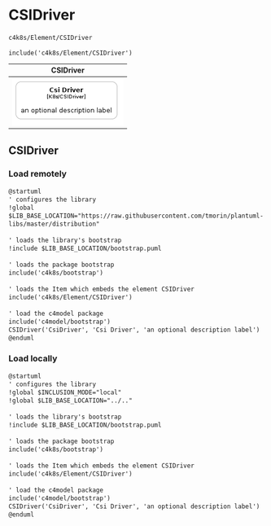 # CSIDriver


```text
c4k8s/Element/CSIDriver
```

```text
include('c4k8s/Element/CSIDriver')
```



| CSIDriver |
| :---: |
| ![illustration for CSIDriver](../../c4k8s/Element/CSIDriver.Local.png) |




## CSIDriver

### Load remotely
```plantuml
@startuml
' configures the library
!global $LIB_BASE_LOCATION="https://raw.githubusercontent.com/tmorin/plantuml-libs/master/distribution"

' loads the library's bootstrap
!include $LIB_BASE_LOCATION/bootstrap.puml

' loads the package bootstrap
include('c4k8s/bootstrap')

' loads the Item which embeds the element CSIDriver
include('c4k8s/Element/CSIDriver')

' load the c4model package
include('c4model/bootstrap')
CSIDriver('CsiDriver', 'Csi Driver', 'an optional description label')
@enduml
```

### Load locally
```plantuml
@startuml
' configures the library
!global $INCLUSION_MODE="local"
!global $LIB_BASE_LOCATION="../.."

' loads the library's bootstrap
!include $LIB_BASE_LOCATION/bootstrap.puml

' loads the package bootstrap
include('c4k8s/bootstrap')

' loads the Item which embeds the element CSIDriver
include('c4k8s/Element/CSIDriver')

' load the c4model package
include('c4model/bootstrap')
CSIDriver('CsiDriver', 'Csi Driver', 'an optional description label')
@enduml
```

